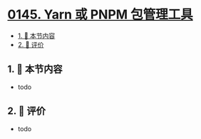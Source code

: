 # [0145. Yarn 或 PNPM 包管理工具](https://github.com/tnotesjs/TNotes.react/tree/main/notes/0145.%20Yarn%20%E6%88%96%20PNPM%20%E5%8C%85%E7%AE%A1%E7%90%86%E5%B7%A5%E5%85%B7)

<!-- region:toc -->

- [1. 🎯 本节内容](#1--本节内容)
- [2. 🫧 评价](#2--评价)

<!-- endregion:toc -->

## 1. 🎯 本节内容

- todo

## 2. 🫧 评价

- todo
